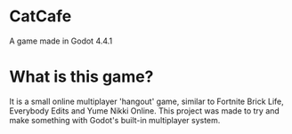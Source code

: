 # CatCafe
A game made in Godot 4.4.1

# What is this game?
It is a small online multiplayer 'hangout' game, similar to Fortnite Brick Life, Everybody Edits and Yume Nikki Online. This project was made to try and make something with Godot's built-in multiplayer system.
